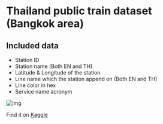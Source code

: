 # Thailand public train dataset (Bangkok area)

## Included data
  - Station ID
  - Station name (Both EN and TH)
  - Latitude & Longitude of the station
  - Line name which the station append on (Both EN and TH)
  - Line color in hex
  - Service name acronym

![img](https://cdn.upload.systems/uploads/VAXD2jIr.jpg)

Find it on [Kaggle](https://www.kaggle.com/datasets/gusbell/thailand-public-train-data-bangkok-areahttps://github.com/Gusb3ll/thailand-public-train-data/)
